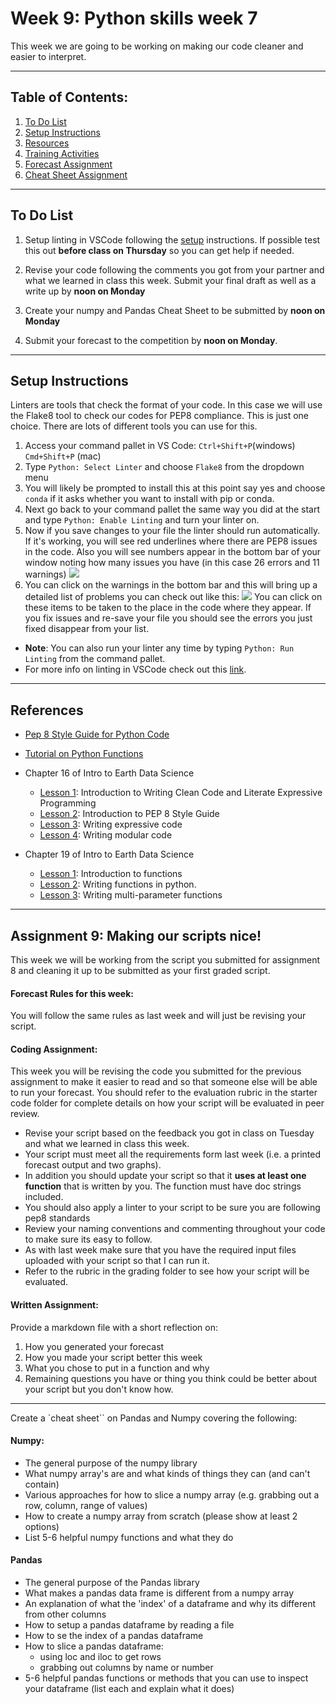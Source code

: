 # Week 9: Python skills week 7
This week we are going to be working on making our code cleaner and easier to interpret.
____
## Table of Contents:
1. [ To Do List](#todo)
1. [ Setup Instructions](#setup)
1. [ Resources](#resources)
1. [ Training Activities](#training)
1. [ Forecast Assignment](#assignment)
1. [ Cheat Sheet Assignment](#cheatsheet)
___
<a name="todo"></a>
## To Do List
1. Setup linting in VSCode following the [setup](#setup) instructions. If possible test this out **before class on Thursday** so you can get help if needed.  

2. Revise your code following the comments you got from your partner and what we learned in class this week. Submit your final draft as well as a write up by **noon on Monday**  
   
3. Create your numpy and Pandas Cheat Sheet to be submitted by **noon on Monday**

4. Submit your forecast to the competition by **noon on Monday**.
___
<a name="setup"></a>

## Setup Instructions

Linters are tools that check the format of your code. In this case we will use the Flake8 tool to check our codes for PEP8 compliance. This is just one choice. There are lots of different tools you can use for this.

1. Access your command pallet in VS Code:
`Ctrl+Shift+P`(windows) `Cmd+Shift+P` (mac)
2. Type `Python: Select Linter` and choose `Flake8` from the dropdown menu
3. You will likely be prompted to install this at this point say yes and choose `conda` if it asks whether you want to install with pip or conda.
4. Next go back to your command pallet the same way you did at the start and type `Python: Enable Linting` and turn your linter on.
5. Now if you save changes to your file the linter should run automatically. If it's working, you will see red underlines where there are PEP8 issues in the code. Also you will see numbers appear in the bottom bar of your window noting how many issues you have (in this case 26 errors and 11 warnings)
![](assets/Week7_Python_Skills5-7d29dcca.png)
6. You can click on the warnings in the bottom bar and this will bring up a detailed list of problems you can check out like this:
![](assets/Week7_Python_Skills5-8cfe656d.png)
You can click on these items to be taken to the place in the code where they appear. If you fix issues and re-save your file you should see the errors you just fixed disappear from your list.
- **Note**: You can also run your linter any time by typing `Python: Run Linting` from the command pallet.
- For more info on  linting in VSCode check out this [link](https://code.visualstudio.com/docs/python/linting).

___
<a name="training"></a>
## References
- [Pep 8 Style Guide for Python Code](https://www.python.org/dev/peps/pep-0008/)
- [Tutorial on Python Functions](https://365datascience.com/python-functions/)

- Chapter 16 of Intro to Earth Data Science
  - [Lesson 1](https://www.earthdatascience.org/courses/intro-to-earth-data-science/write-efficient-python-code/intro-to-clean-code/): Introduction to Writing Clean Code and Literate Expressive Programming
  - [Lesson 2](https://www.earthdatascience.org/courses/intro-to-earth-data-science/write-efficient-python-code/intro-to-clean-code/python-pep-8-style-guide/): Introduction to PEP 8 Style Guide
  - [Lesson 3](https://www.earthdatascience.org/courses/intro-to-earth-data-science/write-efficient-python-code/intro-to-clean-code/expressive-variable-names-make-code-easier-to-read/): Writing expressive code
  - [Lesson  4](https://www.earthdatascience.org/courses/intro-to-earth-data-science/write-efficient-python-code/intro-to-clean-code/dry-modular-code/): Writing modular code

- Chapter 19 of Intro to Earth Data Science
    - [Lesson 1](https://www.earthdatascience.org/courses/intro-to-earth-data-science/write-efficient-python-code/functions-modular-code/): Introduction to functions
    - [Lesson  2](https://www.earthdatascience.org/courses/intro-to-earth-data-science/write-efficient-python-code/functions-modular-code/write-functions-in-python/): Writing functions in python.
    - [Lesson 3](https://www.earthdatascience.org/courses/intro-to-earth-data-science/write-efficient-python-code/functions-modular-code/write-functions-with-multiple-and-optional-parameters-in-python/): Writing multi-parameter functions
___
<a name="assignment"></a>
## Assignment 9: Making our scripts nice!
This week we will be working from the script you submitted for assignment 8 and cleaning it up to be submitted as your first graded script.

#### Forecast Rules for this week:
You will follow the same rules as last week and will just be revising your script. 

#### Coding Assignment:
This week you will be revising the code you submitted for the previous assignment to make it easier to read and so that someone else will be able to run your forecast.  You should refer to the evaluation rubric in the starter code folder for complete details on how your script will be evaluated in peer review.

- Revise your script based on the feedback you got in class on Tuesday and what we learned in class this week. 
- Your script must meet all the requirements form last week (i.e. a printed forecast output and two graphs). 
- In addition you should update your script so that it **uses at least one function** that is written by you. The function must have doc strings included. 
- You should also apply a linter to your script to be sure you are following pep8 standards
- Review your naming conventions and commenting throughout your code to make sure its easy to follow. 
- As with last week make sure that you have the required input files uploaded with your script so that I can run it. 
- Refer to the rubric in the grading folder to see how your script will be evaluated. 


#### Written Assignment: 
Provide a markdown file with a short reflection on:  
1. How you generated your forecast
2. How you made your script better this week
3. What you chose to put in a function and why
4. Remaining questions you have or thing you think could be better about your script but you don't know how. 

___
<a name="cheatsheet"></a>
Create a `cheat sheet`` on Pandas and Numpy covering the following: 
#### Numpy: 
  - The general purpose of the numpy library
  - What numpy array's are and what kinds of things they can (and can't contain)
  - Various approaches for how to slice a numpy array (e.g. grabbing out a row, column, range of values)
  - How to create a numpy array from scratch (please show at least 2 options)
  - List 5-6 helpful numpy functions and what they do

#### Pandas
  - The general purpose of the Pandas library
  - What makes a pandas data frame is different from a numpy array
  - An explanation of what the 'index' of a dataframe and why its different from other columns
  - How to setup a pandas dataframe by reading a file
  - How to se the index of a pandas dataframe
  - How to slice a pandas dataframe: 
    - using loc and iloc to get rows 
    - grabbing out columns by name or number
  - 5-6 helpful pandas functions or methods that you can use to inspect your dataframe (list each and explain what it does)